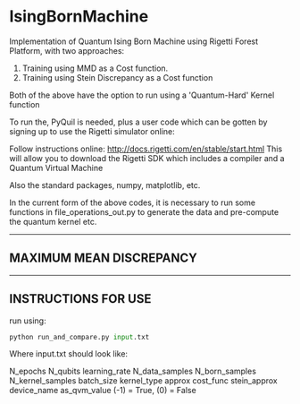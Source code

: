 # IsingBornMachine
Implementation of Quantum Ising Born Machine using Rigetti Forest Platform, with two approaches: 
1. Training using MMD as a Cost function.
2. Training using Stein Discrepancy as a Cost function

Both of the above have the option to run using a 'Quantum-Hard' Kernel function

To run the, PyQuil is needed, plus a user code which can be gotten by signing up to use the Rigetti simulator online:

Follow instructions online:
http://docs.rigetti.com/en/stable/start.html
This will allow you to download the Rigetti SDK which includes a compiler and a Quantum Virtual Machine

Also the standard packages, numpy, matplotlib, etc.

In the current form of the above codes, it is necessary to run some functions in
file_operations_out.py to generate the data and pre-compute the quantum kernel etc.

---------------------------------------------------------------------------------------------
MAXIMUM MEAN DISCREPANCY
----------------------------------------------------------------------------------------------

---------------------------------------------------------------------------------------------
INSTRUCTIONS FOR USE
---------------------------------------------------------------------------------------------

run using:

```python
python run_and_compare.py input.txt
```

Where input.txt should look like:

N_epochs 
N_qubits
learning_rate
N_data_samples
N_born_samples
N_kernel_samples
batch_size
kernel_type
approx
cost_func
stein_approx
device_name
as_qvm_value (-1) = True, (0) = False



